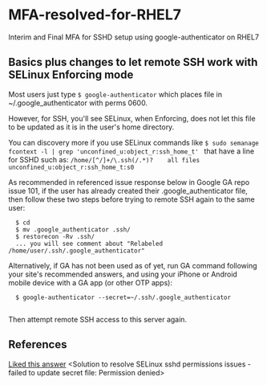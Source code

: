 # MFA-resolved-for-RHEL7
Interim and Final MFA for SSHD setup using google-authenticator on RHEL7

## Basics plus changes to let remote SSH work with SELinux Enforcing mode
Most users just type ```$ google-authenticator``` which places file in ~/.google_authenticator with perms 0600.

However, for SSH, you'll see SELinux, when Enforcing, does not let this file to be updated as it is in the user's home directory.

You can discovery more if you use SELinux commands like
  ```$ sudo semanage fcontext -l | grep 'unconfined_u:object_r:ssh_home_t' ```
that have a line for SSHD such as:
  ```/home/[^/]+/\.ssh(/.*)?    all files   unconfined_u:object_r:ssh_home_t:s0```
  
As recommended in referenced issue response below in Google GA repo issue 101, if the user has already created their
.google_authenticator file, then follow these two steps before trying to remote SSH again to the same user:

```
  $ cd
  $ mv .google_authenticator .ssh/
  $ restorecon -Rv .ssh/
  ... you will see comment about "Relabeled /home/user/.ssh/.google_authenticator"
```

Alternatively, if GA has not been used as of yet, run GA command following your site's recommended answers, and using your iPhone or Android mobile device with a GA app (or other OTP apps):

```
  $ google-authenticator --secret=~/.ssh/.google_authenticator
  
```
Then attempt remote SSH access to this server again. 

## References

[Liked this answer](https://github.com/google/google-authenticator-libpam/issues/101#issuecomment-557267513) <Solution to resolve SELinux sshd permissions issues - failed to update secret file: Permission denied>
